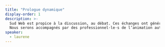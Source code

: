 ```yaml
---
title: "Prologue dynamique"
display-order: 1
description: >-
  Sud Web est propice à la discussion, au débat. Ces échanges ont généralement lieu en fin de journée. Cette année on vous propose un exercice un peu différent car, déjà, c’est en ouverture !<br>
  Nous serons accompagnés par des professionnel·le·s de l’animation autour d’une thématique qui sera révélée dans quelques jours… suspens !
speaker:
  - laurene
---
```

